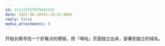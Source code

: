 ```yaml
---
id: 111137527879441233
date: 2021-06-20T01:29:52.000Z
reply: false
media_attachments: 0
---
```


开始长期寻找一个好看点的模板，把『嘀咕』页面独立出来，部署到独立的域名。

